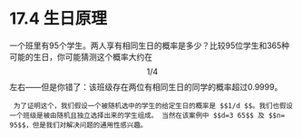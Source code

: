 # 17.4 生日原理

一个班里有95个学生。两人享有相同生日的概率是多少？比较95位学生和365种可能的生日，你可能猜测这个概率大约在 $$1/4$$ 左右——但是你错了：该班级存在两位有相同生日的同学的概率超过0.9999。

     为了证明这个，我们假设一个被随机选中的学生的给定生日的概率是 $$1/d $$。我们也假设一个班级是被由随机且独立选择出来的学生组成。 当然在该案例中 $$d=3 65$$ 及 $$n= 95$$，但是我们对解决问题的通用性感兴趣。





 



